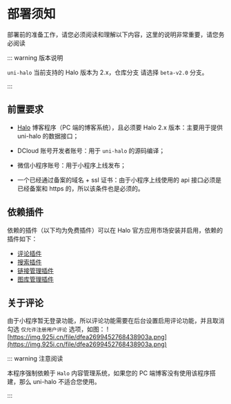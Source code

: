 # 部署须知

部署前的准备工作，请您必须阅读和理解以下内容，这里的说明非常重要，请您务必阅读

::: warning 版本说明

`uni-halo` 当前支持的 Halo 版本为 2.x，仓库分支 请选择 `beta-v2.0` 分支。

:::

## 前置要求

- [Halo](https://docs.halo.run/1.6/) 博客程序（PC 端的博客系统），且必须要 Halo 2.x 版本：主要用于提供 uni-halo 的数据接口；

- DCloud 账号开发者账号：用于 `uni-halo` 的源码编译；

- 微信小程序账号：用于小程序上线发布；

- 一个已经通过备案的域名 + ssl 证书：由于小程序上线使用的 api 接口必须是 已经备案和 https 的，所以该条件也是必须的。

## 依赖插件

依赖的插件（以下均为免费插件）可以在 Halo 官方应用市场安装并启用，依赖的插件如下：

- [评论插件](https://www.halo.run/store/apps/app-YXyaD)
- [搜索插件](https://www.halo.run/store/apps/app-DlacW)
- [链接管理插件](https://www.halo.run/store/apps/app-hfbQg)
- [图库管理插件](https://www.halo.run/store/apps/app-BmQJW)

## 关于评论

由于小程序暂无登录功能，所以评论功能需要在后台设置启用评论功能，并且取消勾选 `仅允许注册用户评论` 选项，如图：
![https://img.925i.cn/file/dfea2699452768438903a.png](https://img.925i.cn/file/dfea2699452768438903a.png)

::: warning 注意阅读

本程序强制依赖于 `Halo` 内容管理系统，如果您的 PC 端博客没有使用该程序搭建，那么 uni-halo 不适合您使用。

:::
